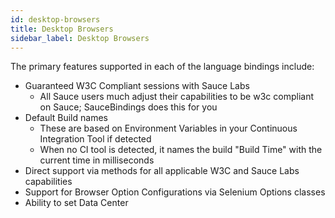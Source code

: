 ```yaml
---
id: desktop-browsers
title: Desktop Browsers
sidebar_label: Desktop Browsers
---
```


The primary features supported in each of the language bindings include:

* Guaranteed W3C Compliant sessions with Sauce Labs
    * All Sauce users much adjust their capabilities to be w3c compliant on Sauce; SauceBindings does this for you
* Default Build names
    * These are based on Environment Variables in your Continuous Integration Tool if detected
    * When no CI tool is detected, it names the build "Build Time" with the current time in milliseconds
* Direct support via methods for all applicable W3C and Sauce Labs capabilities
* Support for Browser Option Configurations via Selenium Options classes
* Ability to set Data Center

